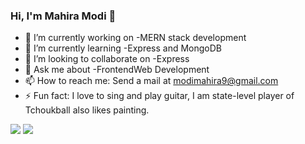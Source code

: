 ### Hi, I'm Mahira Modi 👋

- 🔭 I’m currently working on -MERN stack development
- 🌱 I’m currently learning -Express and MongoDB 
- 👯 I’m looking to collaborate on -Express
- 💬 Ask me about -FrontendWeb Development
- 📫 How to reach me: Send a mail at [modimahira9@gmail.com](modimahira9@gmail.com)
- ⚡ Fun fact: I love to sing and play guitar, I am state-level  player of Tchoukball also likes painting.




<img src="https://github-readme-stats.vercel.app/api?username=MahiraModi&&show_icons=true&title_color=e98074&icon_color=aee6e6&text_color=f3eac2&bg_color=17252A&hide=prs">

<img src="https://github-readme-stats.vercel.app/api/top-langs/?username=Mahiramodi&layout=compact&title_color=f3eac2&text_color=c5a880&bg_color=393e46">

